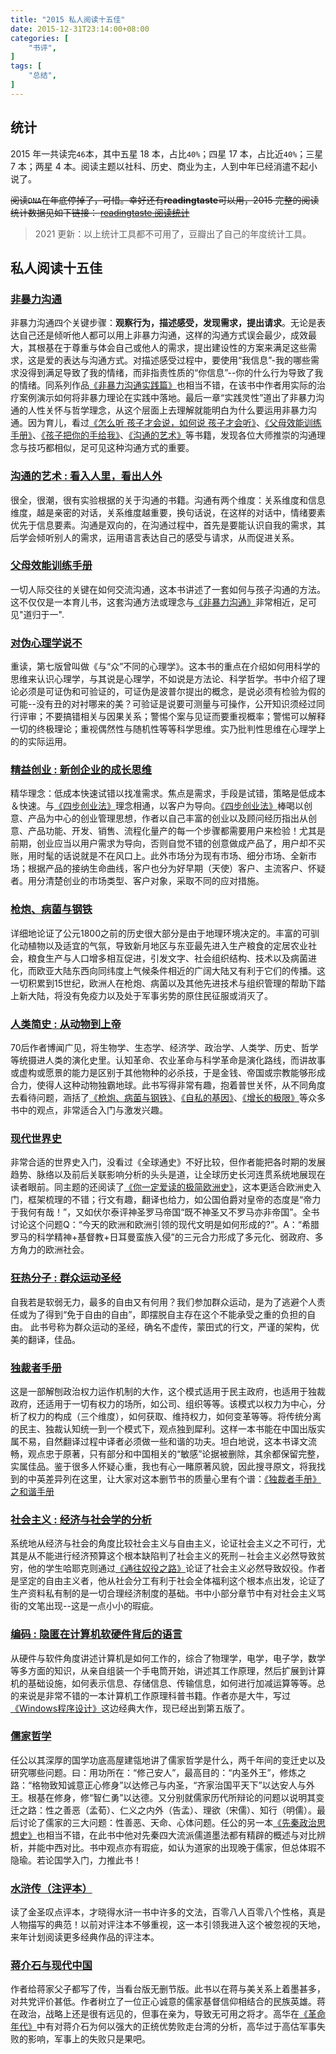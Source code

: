 ```yaml
---
title: "2015 私人阅读十五佳"
date: 2015-12-31T23:14:00+08:00
categories: [
    "书评",
]
tags: [
    "总结",
]
---
```


## 统计
2015 年一共读完`46`本，其中五星 18 本，占比`40%`；四星 17 本，占比近`40%`；三星 7 本；两星 4 本。阅读主题以社科、历史、商业为主，人到中年已经消遣不起小说了。

~~阅读`DNA`在年底停掉了，可惜。幸好还有**readingtaste**可以用，2015 完整的阅读统计数据见如下链接：
[readingtaste 阅读统计](http://readingtaste.com/user/1297475/stat/books)~~
> 2021 更新：以上统计工具都不可用了，豆瓣出了自己的年度统计工具。

## 私人阅读十五佳

<!--more-->

### [非暴力沟通](http://book.douban.com/subject/3533221/)

非暴力沟通四个关键步骤：**观察行为，描述感受，发现需求，提出请求**。无论是表达自己还是倾听他人都可以用上非暴力沟通，这样的沟通方式误会最少，成效最大，其根基在于尊重与体会自己或他人的需求，提出建设性的方案来满足这些需求，这是爱的表达与沟通方式。对描述感受过程中，要使用“我信息”-我的哪些需求没得到满足导致了我的情绪，而非指责性质的“你信息”--你的什么行为导致了我的情绪。同系列作品[《非暴力沟通实践篇》](http://book.douban.com/subject/25985811/)也相当不错，在该书中作者用实际的治疗案例演示如何将非暴力理论在实践中落地。最后一章“实践灵性”道出了非暴力沟通的人性关怀与哲学理念，从这个层面上去理解就能明白为什么要运用非暴力沟通。因为育儿，看过[《怎么听 孩子才会说，如何说 孩子才会听》](http://book.douban.com/subject/2275635/)、[《父母效能训练手册》](http://book.douban.com/subject/3759379/)、[《孩子把你的手给我》](http://book.douban.com/subject/1067049/)、[《沟通的艺术》](http://book.douban.com/subject/26275861/)等书籍，发现各位大师推崇的沟通理念与技巧都相似，足可见这种沟通方式的重要。

### [沟通的艺术 : 看入人里，看出人外](http://book.douban.com/subject/26275861/)

很全，很潮，很有实验根据的关于沟通的书籍。沟通有两个维度：关系维度和信息维度，越是亲密的对话，关系维度越重要，换句话说，在这样的对话中，情绪要素优先于信息要素。沟通是双向的，在沟通过程中，首先是要能认识自我的需求，其后学会倾听别人的需求，运用语言表达自己的感受与请求，从而促进关系。

### [父母效能训练手册](http://book.douban.com/subject/3759379/)

一切人际交往的关键在如何交流沟通，这本书讲述了一套如何与孩子沟通的方法。这不仅仅是一本育儿书，这套沟通方法或理念与[《非暴力沟通》](http://book.douban.com/subject/3533221/)非常相近，足可见"道归于一".

### [对伪心理学说不](http://book.douban.com/subject/6952036/)

重读，第七版曾叫做《与“众”不同的心理学》。这本书的重点在介绍如何用科学的思维来认识心理学，与其说是心理学，不如说是方法论、科学哲学。书中介绍了理论必须是可证伪和可验证的，可证伪是波普尔提出的概念，是说必须有检验为假的可能--没有丑的对衬哪来的美？可验证是说要可测量与可操作，公开知识须经过同行评审；不要搞错相关与因果关系；警惕个案与见证而要重视概率；警惕可以解释一切的终极理论；重视偶然性与随机性等等科学思维。实乃批判性思维在心理学上的的实际运用。

### [精益创业 : 新创企业的成长思维](http://book.douban.com/subject/10945606/)

精华理念：低成本快速试错以找准需求。焦点是需求，手段是试错，策略是低成本＆快速。与[《四步创业法》](http://book.douban.com/subject/11516567/)理念相通，以客户为导向。[《四步创业法》](http://book.douban.com/subject/11516567/)棒喝以创意、产品为中心的创业管理思想，作者以自己丰富的创业以及顾问经历指出从创意、产品功能、开发、销售、流程化量产的每一个步骤都需要用户来检验！尤其是前期，创业应当以用户需求为导向，否则自觉不错的创意做成产品了，用户却不买账，用时髦的话说就是不在风口上。此外市场分为现有市场、细分市场、全新市场；根据产品的接纳生命曲线，客户也分为好早期（天使）客户、主流客户、怀疑者。用分清楚创业的市场类型、客户对象，采取不同的应对措施。

### [枪炮、病菌与钢铁](http://book.douban.com/subject/1813841/)

详细地论证了公元1800之前的历史很大部分是由于地理环境决定的。丰富的可驯化动植物以及适宜的气氛，导致新月地区与东亚最先进入生产粮食的定居农业社会，粮食生产与人口增多相互促进，引发文字、社会组织结构、技术以及病菌进化，而欧亚大陆东西向同纬度上气候条件相近的广阔大陆又有利于它们的传播。这一切积累到15世纪，欧洲人在枪炮、病菌以及其他先进技术与组织管理的帮助下踏上新大陆，将没有免疫力以及处于军事劣势的原住民征服或消灭了。

### [人类简史 : 从动物到上帝](http://book.douban.com/subject/25985021/)

70后作者博闻广见，将生物学、生态学、经济学、政治学、人类学、历史、哲学等统摄进人类的演化史里。认知革命、农业革命与科学革命是演化路线，而讲故事或虚构或愿景的能力是区别于其他物种的必杀技，于是金钱、帝国或宗教能够形成合力，使得人这种动物独霸地球。此书写得非常有趣，抱着普世关怀，从不同角度去看待问题，涵括了[《枪炮、病菌与钢铁》](http://book.douban.com/subject/1813841/)、[《自私的基因》](http://book.douban.com/subject/11445548/)、[《增长的极限》](http://book.douban.com/subject/24745507/)等众多书中的观点，非常适合入门与激发兴趣。

### [现代世界史](http://book.douban.com/subject/25831575/)

非常合适的世界史入门，没看过《全球通史》不好比较，但作者能把各时期的发展趋势、脉络以及前后关联影响分析的头头是道，让全球历史长河连贯系统地展现在读者眼前。同主题的还阅读了[《你一定爱读的极简欧洲史》](http://book.douban.com/subject/5366248/)，这本更适合欧洲史入门，框架梳理的不错；行文有趣，翻译也给力，如公国伯爵对皇帝的态度是“帝力于我何有哉！”，又如伏尔泰评神圣罗马帝国“既不神圣又不罗马亦非帝国”。全书讨论这个问题Q：“今天的欧洲和欧洲引领的现代文明是如何形成的?”。A：“希腊罗马的科学精神+基督教+日耳曼蛮族入侵”的三元合力形成了多元化、弱政府、多方角力的欧洲社会。

### [狂热分子 : 群众运动圣经](http://book.douban.com/subject/3057556/)

自我若是软弱无力，最多的自由又有何用？我们参加群众运动，是为了逃避个人责任或为了得到“免于自由的自由”，即摆脱自主存在这个不能承受之重的负担的自由。 此书号称为群众运动的圣经，确名不虚传，蒙田式的行文，严谨的架构，优美的翻译，佳品。

### [独裁者手册](http://book.douban.com/subject/25881102/)

这是一部解刨政治权力运作机制的大作，这个模式适用于民主政府，也适用于独裁政府，还适用于一切有权力的场所，如公司、组织等等。该模式以权力为中心，分析了权力的构成（三个维度），如何获取、维持权力，如何变革等等。将传统分离的民主、独裁认知统一到一个模式下，观点独到犀利。这样一本书能在中国出版实属不易，自然翻译过程中译者必须做一些和谐的功夫。坦白地说，这本书译文流畅，观点忠于原著，只有部分和中国相关的“敏感”论据被删除，其余都保留完整，实属佳品。鉴于很多人怀疑心重，我也有心一睹原著风貌，因此搜寻原文，将我找到的中英差异列在这里，让大家对这本删节书的质量心里有个谱：[《独裁者手册》之和谐手册](http://kesain.lofter.com/post/3aa744_65cd0a4)

### [社会主义 : 经济与社会学的分析](http://book.douban.com/subject/3260366/)

系统地从经济与社会的角度比较社会主义与自由主义，论证社会主义之不可行，尤其是从不能进行经济预算这个根本缺陷判了社会主义的死刑－社会主义必然导致贫穷，他的学生哈耶克则通过[《通往奴役之路》](http://book.douban.com/subject/1077528/)论证了社会主义必然导致奴役。作者是坚定的自由主义者，他从社会分工有利于社会全体福利这个根本点出发，论证了生产资料私有制的是一切合理经济制度的基础。书中小部分章节中有对社会主义骂街的文笔出现--这是一点小小的瑕疵。

### [编码 : 隐匿在计算机软硬件背后的语言](http://book.douban.com/subject/4822685/)

从硬件与软件角度讲述计算机是如何工作的，综合了物理学，电学，电子学，数学等多方面的知识，从亲自组装一个手电筒开始，讲述其工作原理，然后扩展到计算机的基础设施，如何表示信息、存储信息、传输信息，如何进行加减运算等等。总的来说是非常不错的一本计算机工作原理科普书籍。作者亦是大牛，写过[《Windows程序设计》](http://book.douban.com/subject/5273955/)这边经典大作，现已经出到第五版了。

### [儒家哲学](http://book.douban.com/subject/4097069/)

任公以其深厚的国学功底高屋建瓴地讲了儒家哲学是什么，两千年间的变迁史以及研究哪些问题。曰：用功所在：“修己安人”，最高目的：“内圣外王”，修炼之路：“格物致知诚意正心修身”以达修己与内圣，“齐家治国平天下”以达安人与外王。根基在修身，修“智仁勇”以达德。又分别就儒家历代所辩论的问题以说明其变迁之路：性之善恶（孟荀）、仁义之内外（告孟）、理欲（宋儒）、知行（明儒）。最后讨论了儒家的三大问题：性善恶、天命、心体问题。任公的另一本[《先秦政治思想史》](http://book.douban.com/subject/5990878/)也相当不错，在此书中他对先秦四大流派儒道墨法都有精辟的概述与对比辨析，并能中西对比。书中观点亦有瑕疵，如认为道家的出现晚于儒家，但总体瑕不隐瑜。若论国学入门，力推此书！

### [水浒传（注评本）](http://book.douban.com/subject/26411281/)

读了金圣叹点评本，才晓得水浒一书中许多的文法，百零八人百零八个性格，真是人物描写的典范！以前对评注本不够重视，这一本引领我进入这个被忽视的天地，来年计划阅读更多经典作品的评注本。

### [蒋介石与现代中国](http://book.douban.com/subject/4322040/)

作者给蒋家父子都写了传，当看台版无删节版。此书以在蒋与美关系上着墨甚多，对共党评价甚低。作者树立了一位正心诚意的儒家基督信仰相结合的民族英雄。蒋在政治，战略上还是很有远见的，但事在亲为，导致无可用之将才。高华在[《革命年代》](http://book.douban.com/subject/4229282/)中有对蒋介石为何以强大的正统优势败走台湾的分析，高华过于高估军事失败的影响，军事上的失败只是果吧。
